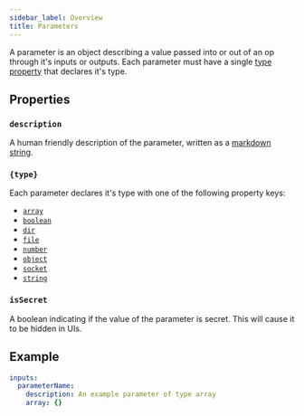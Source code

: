 ```yaml
---
sidebar_label: Overview
title: Parameters
---
```


A parameter is an object describing a value passed into or out of an op through it's inputs or outputs. Each parameter must have a single [type property](#type-properties) that declares it's type.

## Properties

### `description`

A human friendly description of the parameter, written as a [markdown string](markdown.md).

### `{type}`

Each parameter declares it's type with one of the following property keys:

- [`array`](array.md)
- [`boolean`](boolean.md)
- [`dir`](dir.md)
- [`file`](file.md)
- [`number`](number.md)
- [`object`](object.md)
- [`socket`](socket.md)
- [`string`](string.md)
 
### `isSecret`

A boolean indicating if the value of the parameter is secret. This will cause it to be hidden in UIs. 

## Example

```yaml
inputs:
  parameterName:
    description: An example parameter of type array
    array: {}
```
